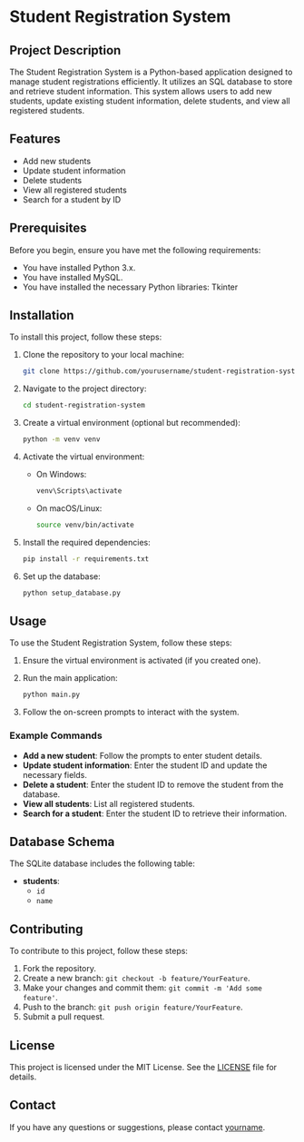 # Student Registration System

## Project Description

The Student Registration System is a Python-based application designed to manage student registrations efficiently. It utilizes an SQL database to store and retrieve student information. This system allows users to add new students, update existing student information, delete students, and view all registered students.

## Features

- Add new students
- Update student information
- Delete students
- View all registered students
- Search for a student by ID

## Prerequisites

Before you begin, ensure you have met the following requirements:

- You have installed Python 3.x.
- You have installed MySQL.
- You have installed the necessary Python libraries: Tkinter

## Installation

To install this project, follow these steps:

1. Clone the repository to your local machine:

    ```bash
    git clone https://github.com/yourusername/student-registration-system.git
    ```

2. Navigate to the project directory:

    ```bash
    cd student-registration-system
    ```

3. Create a virtual environment (optional but recommended):

    ```bash
    python -m venv venv
    ```

4. Activate the virtual environment:

    - On Windows:
        ```bash
        venv\Scripts\activate
        ```
    - On macOS/Linux:
        ```bash
        source venv/bin/activate
        ```

5. Install the required dependencies:

    ```bash
    pip install -r requirements.txt
    ```

6. Set up the database:

    ```bash
    python setup_database.py
    ```

## Usage

To use the Student Registration System, follow these steps:

1. Ensure the virtual environment is activated (if you created one).

2. Run the main application:

    ```bash
    python main.py
    ```

3. Follow the on-screen prompts to interact with the system.

### Example Commands

- **Add a new student**: Follow the prompts to enter student details.
- **Update student information**: Enter the student ID and update the necessary fields.
- **Delete a student**: Enter the student ID to remove the student from the database.
- **View all students**: List all registered students.
- **Search for a student**: Enter the student ID to retrieve their information.

## Database Schema

The SQLite database includes the following table:

- **students**:
  - `id` 
  - `name`

## Contributing

To contribute to this project, follow these steps:

1. Fork the repository.
2. Create a new branch: `git checkout -b feature/YourFeature`.
3. Make your changes and commit them: `git commit -m 'Add some feature'`.
4. Push to the branch: `git push origin feature/YourFeature`.
5. Submit a pull request.

## License

This project is licensed under the MIT License. See the [LICENSE](LICENSE) file for details.

## Contact

If you have any questions or suggestions, please contact [yourname](mailto:youremail@example.com).

